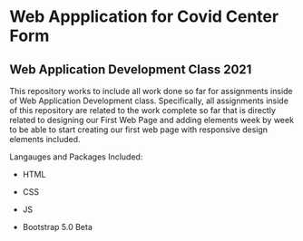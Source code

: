 # Web Appplication for Covid Center Form 

## Web Application Development Class 2021

This repository works to include all work done so far for assignments inside of Web Application Development 
class. Specifically, all assignments inside of this repository are related to the work complete so far that is
directly related to designing our First Web Page and adding elements week by week to be able to start 
creating our first web page with responsive design elements included. 

Langauges and Packages Included:

* HTML

* CSS 

* JS

* Bootstrap 5.0 Beta 
